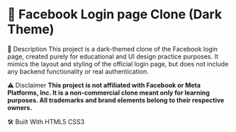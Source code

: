 # 📄 Facebook Login page Clone (Dark Theme)
📝 Description
This project is a dark-themed clone of the Facebook login page, created purely for educational and UI design practice purposes.
It mimics the layout and styling of the official login page, but does not include any backend functionality or real authentication.

⚠️ Disclaimer
**This project is not affiliated with Facebook or Meta Platforms, Inc.
It is a non-commercial clone meant only for learning purposes.
All trademarks and brand elements belong to their respective owners.**

🛠️ Built With
HTML5
CSS3
